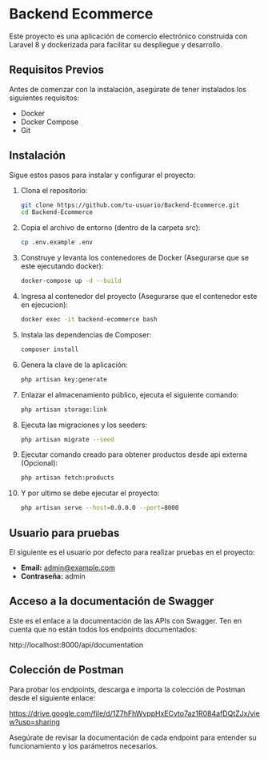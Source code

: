# Backend Ecommerce

Este proyecto es una aplicación de comercio electrónico construida con Laravel 8 y dockerizada para facilitar su despliegue y desarrollo.

## Requisitos Previos

Antes de comenzar con la instalación, asegúrate de tener instalados los siguientes requisitos:

- Docker
- Docker Compose
- Git

## Instalación

Sigue estos pasos para instalar y configurar el proyecto:

1. Clona el repositorio:

    ```bash
    git clone https://github.com/tu-usuario/Backend-Ecommerce.git
    cd Backend-Ecommerce
    ```

2. Copia el archivo de entorno (dentro de la carpeta src):

    ```bash
    cp .env.example .env
    ```

3. Construye y levanta los contenedores de Docker (Asegurarse que se este ejecutando docker):

    ```bash
    docker-compose up -d --build
    ```

4. Ingresa al contenedor del proyecto (Asegurarse que el contenedor este en ejecucion):

    ```bash
    docker exec -it backend-ecommerce bash
    ```

5. Instala las dependencias de Composer:

    ```bash
    composer install
    ```

6. Genera la clave de la aplicación:

    ```bash
    php artisan key:generate
    ```
7. Enlazar el almacenamiento público, ejecuta el siguiente comando:

    ```bash
    php artisan storage:link
    ```

7. Ejecuta las migraciones y los seeders:

    ```bash
    php artisan migrate --seed
    ```

8. Ejecutar comando creado para obtener productos desde api externa (Opcional):

    ```bash
    php artisan fetch:products
    ```

9. Y por ultimo se debe ejecutar el proyecto:

    ```bash
    php artisan serve --host=0.0.0.0 --port=8000
    ```

## Usuario para pruebas

El siguiente es el usuario por defecto para realizar pruebas en el proyecto:

- **Email:** admin@example.com
- **Contraseña:** admin

## Acceso a la documentación de Swagger

Este es el enlace a la documentación de las APIs con Swagger. Ten en cuenta que no están todos los endpoints documentados:

http://localhost:8000/api/documentation

## Colección de Postman

Para probar los endpoints, descarga e importa la colección de Postman desde el siguiente enlace:

https://drive.google.com/file/d/1Z7hFhWvppHxECvto7az1R084afDQtZJx/view?usp=sharing

Asegúrate de revisar la documentación de cada endpoint para entender su funcionamiento y los parámetros necesarios.
